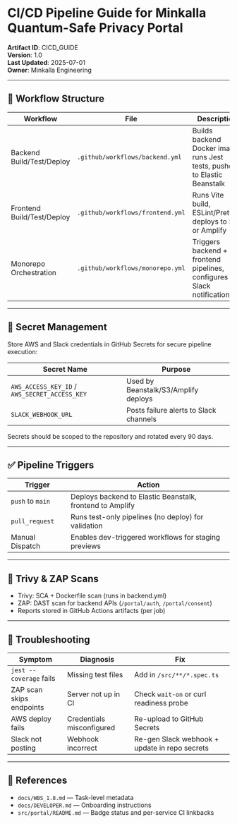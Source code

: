 # CI/CD Pipeline Guide for Minkalla Quantum-Safe Privacy Portal

**Artifact ID**: CICD_GUIDE  
**Version**: 1.0  
**Last Updated**: 2025-07-01  
**Owner**: Minkalla Engineering

---

## 🧱 Workflow Structure

| Workflow | File | Description |
|----------|------|-------------|
| Backend Build/Test/Deploy | `.github/workflows/backend.yml` | Builds backend Docker image, runs Jest tests, pushes to Elastic Beanstalk |
| Frontend Build/Test/Deploy | `.github/workflows/frontend.yml` | Runs Vite build, ESLint/Prettier, deploys to S3 or Amplify |
| Monorepo Orchestration | `.github/workflows/monorepo.yml` | Triggers backend + frontend pipelines, configures Slack notifications |

---

## 🔐 Secret Management

Store AWS and Slack credentials in GitHub Secrets for secure pipeline execution:

| Secret Name | Purpose |
|-------------|---------|
| `AWS_ACCESS_KEY_ID` / `AWS_SECRET_ACCESS_KEY` | Used by Beanstalk/S3/Amplify deploys |
| `SLACK_WEBHOOK_URL` | Posts failure alerts to Slack channels |

Secrets should be scoped to the repository and rotated every 90 days.

---

## ✅ Pipeline Triggers

| Trigger | Action |
|---------|--------|
| `push` to `main` | Deploys backend to Elastic Beanstalk, frontend to Amplify |
| `pull_request` | Runs test-only pipelines (no deploy) for validation |
| Manual Dispatch | Enables dev-triggered workflows for staging previews |

---

## 🧪 Trivy & ZAP Scans

- Trivy: SCA + Dockerfile scan (runs in backend.yml)  
- ZAP: DAST scan for backend APIs (`/portal/auth`, `/portal/consent`)  
- Reports stored in GitHub Actions artifacts (per job)

---

## 🧯 Troubleshooting

| Symptom | Diagnosis | Fix |
|--------|-----------|-----|
| `jest --coverage` fails | Missing test files | Add in `/src/**/*.spec.ts` |
| ZAP scan skips endpoints | Server not up in CI | Check `wait-on` or curl readiness probe |
| AWS deploy fails | Credentials misconfigured | Re-upload to GitHub Secrets |
| Slack not posting | Webhook incorrect | Re-gen Slack webhook + update in repo secrets |

---

## 📌 References

- `docs/WBS_1.8.md` — Task-level metadata  
- `docs/DEVELOPER.md` — Onboarding instructions  
- `src/portal/README.md` — Badge status and per-service CI linkbacks  
